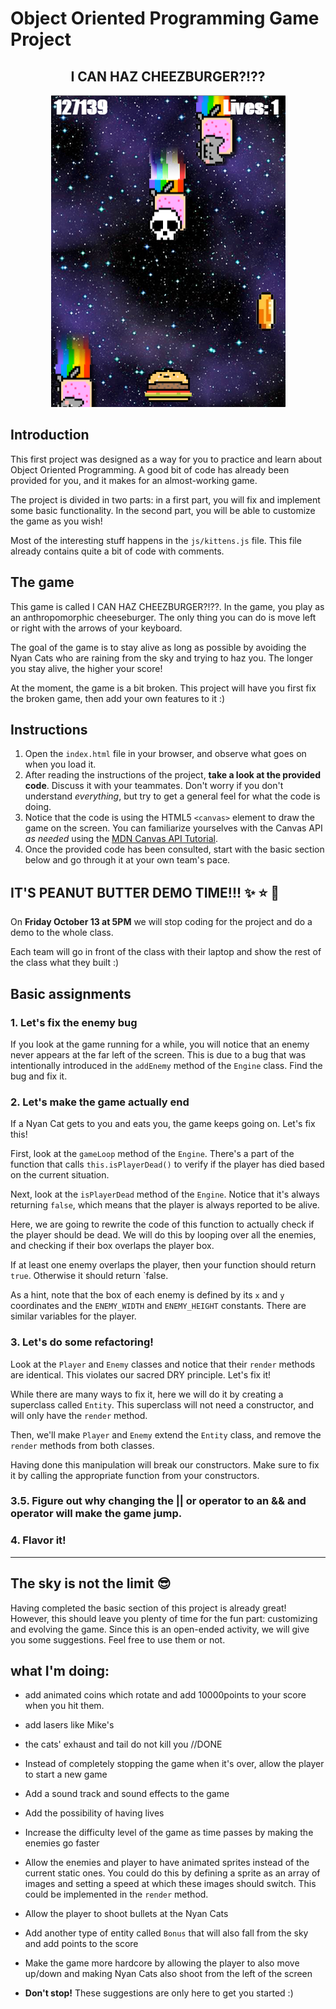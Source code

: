# Object Oriented Programming Game Project

<h2 align="center">I CAN HAZ CHEEZBURGER?!??</h2>
<p align="center"><img src="screenshot.png"></p>

## Introduction
This first project was designed as a way for you to practice and learn about Object Oriented Programming. A good bit of code has already been provided for you, and it makes for an almost-working game.

The project is divided in two parts: in a first part, you will fix and implement some basic functionality. In the second part, you will be able to customize the game as you wish!

Most of the interesting stuff happens in the `js/kittens.js` file. This file already contains quite a bit of code with comments.

## The game
This game is called I CAN HAZ CHEEZBURGER?!??. In the game, you play as an anthropomorphic cheeseburger. The only thing you can do is move left or right with the arrows of your keyboard.

The goal of the game is to stay alive as long as possible by avoiding the Nyan Cats who are raining from the sky and trying to haz you. The longer you stay alive, the higher your score!

At the moment, the game is a bit broken. This project will have you first fix the broken game, then add your own features to it :)

## Instructions

1. Open the `index.html` file in your browser, and observe what goes on when you load it.
2. After reading the instructions of the project, **take a look at the provided code**. Discuss it with your teammates. Don't worry if you don't understand *everything*, but try to get a general feel for what the code is doing.
3. Notice that the code is using the HTML5 `<canvas>` element to draw the game on the screen. You can familiarize yourselves with the Canvas API *as needed* using the [MDN Canvas API Tutorial](https://developer.mozilla.org/en-US/docs/Web/API/Canvas_API/Tutorial).
4. Once the provided code has been consulted, start with the basic section below and go through it at your own team's pace.

## IT'S PEANUT BUTTER DEMO TIME!!! :sparkles: :star: :star2:
On **Friday October 13 at 5PM** we will stop coding for the project and do a demo to the whole class.

Each team will go in front of the class with their laptop and show the rest of the class what they built :)


## Basic assignments

### 1. Let's fix the enemy bug
If you look at the game running for a while, you will notice that an enemy never appears at the far left of the screen. This is due to a bug that was intentionally introduced in the `addEnemy` method of the `Engine` class. Find the bug and fix it.

### 2. Let's make the game actually end
If a Nyan Cat gets to you and eats you, the game keeps going on. Let's fix this!

First, look at the `gameLoop` method of the `Engine`. There's a part of the function that calls `this.isPlayerDead()` to verify if the player has died based on the current situation.

Next, look at the `isPlayerDead` method of the `Engine`. Notice that it's always returning `false`, which means that the player is always reported to be alive.

Here, we are going to rewrite the code of this function to actually check if the player should be dead. We will do this by looping over all the enemies, and checking if their box overlaps the player box.

If at least one enemy overlaps the player, then your function should return `true`. Otherwise it should return `false.

As a hint, note that the box of each enemy is defined by its `x` and `y` coordinates and the `ENEMY_WIDTH` and `ENEMY_HEIGHT` constants. There are similar variables for the player.

### 3. Let's do some refactoring!
Look at the `Player` and `Enemy` classes and notice that their `render` methods are identical. This violates our sacred DRY principle. Let's fix it!

While there are many ways to fix it, here we will do it by creating a superclass called `Entity`. This superclass will not need a constructor, and will only have the `render` method.

Then, we'll make `Player` and `Enemy` extend the `Entity` class, and remove the `render` methods from both classes.

Having done this manipulation will break our constructors. Make sure to fix it by calling the appropriate function from your constructors.

### 3.5. Figure out why changing the || or operator to an && and operator will make the game jump.

### 4. Flavor it!

---

## The sky is not the limit :sunglasses:
Having completed the basic section of this project is already great! However, this should leave you plenty of time for the fun part: customizing and evolving the game. Since this is an open-ended activity, we will give you some suggestions. Feel free to use them or not.

## what I'm doing: 
* add animated coins which rotate and add 10000points to your score when you hit them.
* add lasers like Mike's
* the cats' exhaust and tail do not kill you //DONE

* Instead of completely stopping the game when it's over, allow the player to start a new game
* Add a sound track and sound effects to the game
* Add the possibility of having lives
* Increase the difficulty level of the game as time passes by making the enemies go faster
* Allow the enemies and player to have animated sprites instead of the current static ones. You could do this by defining a sprite as an array of images and setting a speed at which these images should switch. This could be implemented in the `render` method.
* Allow the player to shoot bullets at the Nyan Cats
* Add another type of entity called `Bonus` that will also fall from the sky and add points to the score
* Make the game more hardcore by allowing the player to also move up/down and making Nyan Cats also shoot from the left of the screen
* **Don't stop!** These suggestions are only here to get you started :)